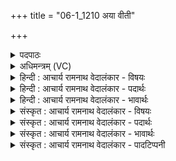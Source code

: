 +++
title = "06-1_1210 अया वीती"

+++
<details><summary>पदपाठः</summary>

अ꣣या꣢। वी꣣ती꣢। प꣡रि꣢꣯। स्र꣣व। यः꣢। ते꣣। इन्दो। म꣡दे꣢꣯षु। आ। अ꣣वा꣡ह꣢न्। अ꣣व। अ꣡ह꣢꣯न्। न꣣वतीः꣢। न꣡व꣢꣯। १२१०।
</details>

<details><summary>अधिमन्त्रम् (VC)</summary>

- पवमानः सोमः
- अहमीयुराङ्गिरसः
- गायत्री
- षड्जः
</details>

<details><summary>हिन्दी : आचार्य रामनाथ वेदालंकार - विषयः</summary>

प्रथम ऋचा की पूर्वार्चिक में ४९५ क्रमाङ्क पर परमात्मा को सम्बोधन करके व्याख्या की गयी थी। यहाँ वीर मनुष्य को सम्बोधन है।
</details>

<details><summary>हिन्दी : आचार्य रामनाथ वेदालंकार - पदार्थः</summary>

पदार्थान्वय -  हे (इन्दो) तेज से प्रदीप्त वीर ! तू (अया वीती) इस रीति से (परि स्रव) व्यवहार कर कि (यः) जो मनुष्य (ते मदेषु आ) तेरे वीरताजनित उत्साहों के सम्पर्क में आए,वह (नवनवतीः) नब्बे-नब्बे शत्रु-योद्धाओं के नौ व्यूहों को (अवाहन्) मार गिराए ॥१॥
</details>

<details><summary>हिन्दी : आचार्य रामनाथ वेदालंकार - भावार्थः</summary>

भावार्थ -  वीर सेनापति अपनी सेना के योद्धाओं को इस प्रकार उत्साहित करे कि वे शत्रु योद्धाओं के सैकड़ों भी व्यूहों को क्षण भर में छिन्न-भिन्न कर दें। आन्तरिक देवासुरसङ्ग्राम का सेनापति जीवात्मा भी आन्तरिक शत्रुओं को नष्ट करने के लिए ऐसा ही करे ॥१॥
</details>

<details><summary>संस्कृत : आचार्य रामनाथ वेदालंकार - विषयः</summary>

तत्र प्रथमा ऋक् पूर्वार्चिके ४९५ क्रमाङ्के परमात्मानं सम्बोध्य व्याख्याता। अत्र वीरो जनः सम्बोध्यते।
</details>

<details><summary>संस्कृत : आचार्य रामनाथ वेदालंकार - पदार्थः</summary>

पदार्थान्वय -  हे (इन्दो) तेजसा देदीप्त वीर ! त्वम् (अया वीती२) अनया रीत्या (परि स्रव) व्यवहर,यत् (यः) यो जनः (ते मदेषु आ)तव वीरताजनितानाम् उत्साहानां सम्पर्कं प्राप्नुयात्,सः (नवनवतीः) नवतिनवतिसंख्यकानां शत्रुयोद्धॄणां नवव्यूहान् (अवाहन्) अवहन्यात् ॥१॥
</details>

<details><summary>संस्कृत : आचार्य रामनाथ वेदालंकार - भावार्थः</summary>

भावार्थ -  वीरः सेनापतिः स्वसेनाया भटानेवमुत्साहयेद् यत्ते प्रतिभटानां शतशोऽपि व्यूहान् क्षणेनावच्छिन्द्युः। आन्तरस्य देवासुरसंग्रामस्य चमूपतिर्जीवात्माप्यान्तरान् शत्रूनुत्सादयितुं तथैवाचरेत् ॥१॥
</details>

<details><summary>संस्कृत : आचार्य रामनाथ वेदालंकार - पादटिप्पनी</summary>

टिप्पनी -   १. ऋ० ९।६१।१, साम० ४९५। २. अया अनया वीत्या मार्गेण परिस्रव—इति वि०। अया अनेन रसेन वीती वीत्यै इन्द्रस्य भक्षणाय परिस्रव परिक्षर—इति सा०।
</details>